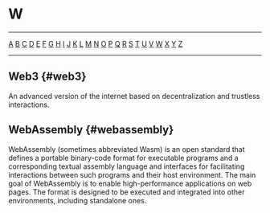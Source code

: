 # W

---

[A](./A.md) [B](./B.md) [C](./C.md) [D](./D.md) [E](./E.md) [F](./F.md) [G](./G.md) [H](./H.md) [I](./I.md) [J](./J.md) [K](./K.md) [L](./L.md) [M](./M.md) [N](./N.md) [O](./O.md) [P](./P.md) [Q](./Q.md) [R](./R.md) [S](./S.md) [T](./T.md) [U](./U.md) [V](./V.md) [W](./W.md) [X](./X.md) [Y](./Y.md) [Z](./Z.md)

---

## Web3 {#web3}

An advanced version of the internet based on decentralization and trustless interactions.

## WebAssembly {#webassembly}

WebAssembly (sometimes abbreviated Wasm) is an open standard that defines a portable binary-code format for executable programs and a corresponding textual assembly language and interfaces for facilitating interactions between such programs and their host environment. The main goal of WebAssembly is to enable high-performance applications on web pages. The format is designed to be executed and integrated into other environments, including standalone ones.